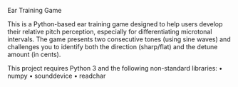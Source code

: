 Ear Training Game

This is a Python-based ear training game designed to help users develop their relative pitch perception, especially for differentiating microtonal intervals. 
The game presents two consecutive tones (using sine waves) and challenges you to identify both the direction (sharp/flat) and the detune amount (in cents).



This project requires Python 3 and the following non-standard libraries:
	•	numpy
	•	sounddevice
	•	readchar
